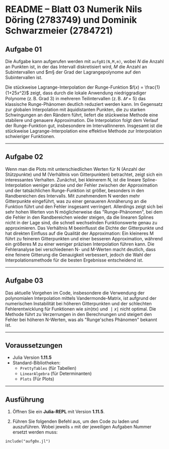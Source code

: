 
# README – Blatt 03 Numerik Nils Döring (2783749) und Dominik Schwarzmeier (2784721)


## Aufgabe 01

Die Aufgabe kann aufgerufen werden mit `aufg01(N,M,m)`, wobei $N$ die Anzahl an Punkten ist, in der das Intervall diskretisiert wird, $M$ die Anzahl an Subintervallen und $m§ der Grad der Lagrangepolynome auf den Subintervallen ist.

Die stückweise Lagrange-Interpolation der Runge-Funktion $𝑓(𝑥) = \frac{1}{1+25𝑥^2}$ zeigt, dass durch die lokale Anwendung niedriggradiger Polynome (z. B. Grad 3) in mehreren Teilintervallen (z. B. $𝑀=5$) das klassische Runge-Phänomen deutlich reduziert werden kann. Im Gegensatz zur globalen Interpolation mit äquidistanten Punkten, die zu starken Schwingungen an den Rändern führt, liefert die stückweise Methode eine stabilere und genauere Approximation. Die Interpolation folgt dem Verlauf der Runge-Funktion gut, insbesondere im Intervallinneren. Insgesamt ist die stückweise Lagrange-Interpolation eine effektive Methode zur Interpolation schwieriger Funktionen.

---

## Aufgabe 02

Wenn man die Plots mit unterschiedlichen Werten für N (Anzahl der Stützpunkte) und M (Verhältnis von Gitterpunkten) betrachtet, zeigt sich ein interessantes Verhalten. Zunächst, bei kleinerem N, ist die lineare Spline-Interpolation weniger präzise und der Fehler zwischen der Approximation und der tatsächlichen Runge-Funktion ist größer, besonders in den Randbereichen des Intervalls. Mit zunehmendem N werden mehr Gitterpunkte eingeführt, was zu einer genaueren Annäherung an die Funktion führt und den Fehler insgesamt verringert. Allerdings zeigt sich bei sehr hohen Werten von N möglicherweise das "Runge-Phänomen", bei dem die Fehler in den Randbereichen wieder steigen, da die linearen Splines nicht in der Lage sind, die schnell wechselnden Funktionswerte genau zu approximieren. Das Verhältnis M beeinflusst die Dichte der Gitterpunkte und hat direkten Einfluss auf die Qualität der Approximation: Ein kleineres M führt zu feineren Gitterpunkten und einer besseren Approximation, während ein größeres M zu einer weniger präzisen Interpolation führen kann. Die Fehleranalyse bei verschiedenen N- und M-Werten macht deutlich, dass eine feinere Gitterung die Genauigkeit verbessert, jedoch die Wahl der Interpolationsmethode für die besten Ergebnisse entscheidend ist.

---

## Aufgabe 03

Das aktuelle Vorgehen im Code, insbesondere die Verwendung der polynomialen Interpolation mittels Vandermonde-Matrix, ist aufgrund der numerischen Instabilität bei höheren Gitterpunkten und der schlechten Fehlerentwicklung für Funktionen wie $sin(πx)$ und $∣x∣$ nicht optimal. Die Methode führt zu Verzerrungen in den Berechnungen und steigert den Fehler bei höheren N-Werten, was als "Runge'sches Phänomen" bekannt ist. 

---

## Voraussetzungen

- Julia Version **1.11.5**
- Standard-Bibliotheken:
  - `PrettyTables` (für Tabellen)
  - `LinearAlgebra` (für Determinanten)
  - `Plots` (Für Plots)
  
---

## Ausführung

1. Öffnen Sie ein **Julia-REPL** mit Version **1.11.5**.

2. Führen Sie folgenden Befehl aus, um den Code zu laden und auszuführen. Wobei jeweils `x` mit der jeweiligen Aufgaben Nummer ersetzt werden muss:

```
include("aufg0x.jl")
```